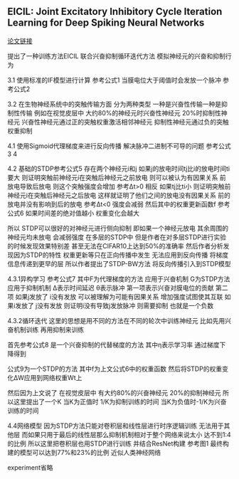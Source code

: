 
## EICIL: Joint Excitatory Inhibitory Cycle Iteration Learning for Deep Spiking Neural Networks

[论文链接](https://openreview.net/pdf?id=OMDgOjdqoZ)

提出了一种训练方法EICIL 联合兴奋抑制循环迭代方法 模拟神经元的兴奋和抑制行为

3.1
使用标准的IF模型进行计算 参考公式1 当膜电位大于阈值时会发放一个脉冲 参考公式2

3.2
在生物神经系统中的突触传输方面 分为两种类型 一种是兴奋性传输一种是抑制性传输 例如在视觉皮层中 大约80%的神经元时兴奋性神经元 20%时抑制性神经元 兴奋性神经元通过正的突触权重激活相邻神经元 抑制性神经元通过负的突触权重抑制

4.1
使用Sigmoid代理梯度来进行反向传播 解决脉冲二进制不可导的问题 参考公式3 4

4.2
基础的STDP参考公式5 存在两个神经元i和j 如果j的放电时间tj比i的放电时间ti要大 则证明突触前神经元i在突触后神经元之前放电 则可以被认为有因果关系 前放电导致后放电 则这个突触强度会增加 参考Δt>0 相反 如果tj比ti小 则证明突触前神经元i在突触后神经元之后放电 这样就证明了他们之间的放电没有因果关系 前的放电并没有影响到后的放电 参考Δt<0 强度会减弱 然后其中的权重更新函数f 参考公式6 如果时间差的绝对值越小 权重变化会越大

所以 STDP可以很好的对神经元进行侧向抑制 即如果一个神经元放电 其余周围的神经元均未放电 会减弱强度 在多层的STDP中 但是作者在对多层STDP进行实验的时候发现效果特别差 甚至无法在CIFAR10上达到50%的准确率 然后作者分析发现因为STDP的特性 权重更新等只在正向传播中发生 无法应用到反向传播 将梯度信息传递到更早的层 所以作者提出了STDP-BW方法 将反向传播引入到STDP模型

4.3.1异构学习
参考公式7 其中F为代理梯度的方法 应用于兴奋机制 G为STDP方法 应用于抑制机制 Δ表示时间延迟 θ表示脉冲 第一项表示兴奋对膜电位的贡献 第二项 如果j发放了 i没有发放 可以被理解为可能有因果关系 增加强度试图使其互联 如果i发放了 j没有发放 则证明i没有导致j发放脉冲 则需要抑制 也就是一个负数

4.3.2循环迭代
这里的思想是用不同的方法在不同的轮次中训练神经元 比如先用兴奋机制训练 再用抑制来训练

首先参考公式8 是一个兴奋抑制的代替梯度的方法 其中η表示学习率 通过梯度下降得到

公式9为一个STDP的方法 其中f为上文公式6中的权重函数 然后将STDP的权重变化ΔW应用到网络权重Wt上

然后因为上文说了 在视觉皮层中 有大约80%的兴奋神经元 20%的抑制神经元 所以这里提出了一个K 当K为正值时 1/K为抑制训练的时间 当K为负值时-1/K为兴奋训练的时间

4.4网络模型
因为STDP方法只能对卷积层和线性层进行时序逻辑训练 无法用于其他层 而如果只用于最后的线性层那么抑制机制相对于整个网络来说太小 达不到1:4的比例 所以这里把卷积层也用STDP进行训练 并结合ResNet构建  参考图1 最终构建的模型可以达到77%和23%的比例 近似人类神经网络

experiment省略